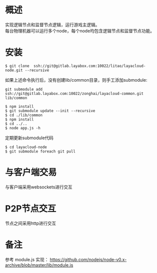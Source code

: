 # 概述
实现逻辑节点和监督节点逻辑，运行游戏主逻辑。  
每台物理机器可以运行多个node，每个node均包含逻辑节点和监督节点功能。

# 安装

```
$ git clone  ssh://git@gitlab.layabox.com:10022/litao/layacloud-node.git --recursive
```
如果上述命令执行后，没有创建lib/common目录，则手工添加submodule:
```
git submodule add ssh://git@gitlab.layabox.com:10022/zonghai/layacloud-common.git lib/common
```

```
$ npm install
$ git submodule update --init --recursive
$ cd ./lib/common
$ npm install
$ cd ../..
$ node app.js -h
```

定期更新submodule代码 
```
$ cd layacloud-node
$ git submodule foreach git pull

```

# 与客户端交易
与客户端采用websockets进行交互


# P2P节点交互
节点之间采用http进行交互

# 备注
参考 module.js 实现：
https://github.com/nodejs/node-v0.x-archive/blob/master/lib/module.js
